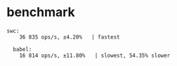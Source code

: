 # benchmark

```
swc:
    36 835 ops/s, ±4.20%   | fastest

  babel:
    16 814 ops/s, ±11.80%   | slowest, 54.35% slower
```
